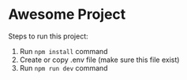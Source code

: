 # Awesome Project

Steps to run this project:

1. Run `npm install` command
2. Create or copy .env file (make sure this file exist)
3. Run `npm run dev` command
